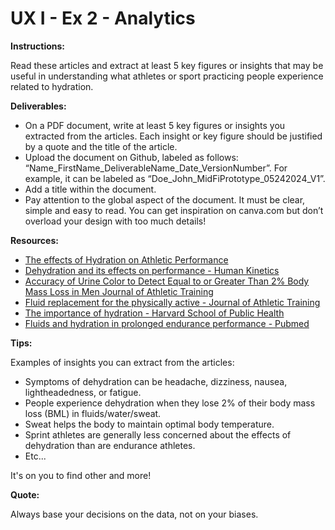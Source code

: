 # UX I - Ex 2 - Analytics

**Instructions:** 

Read these articles and extract at least 5 key figures or insights that may be useful in understanding what athletes or sport practicing people experience related to hydration. 

**Deliverables:** 

- On a PDF document, write at least 5 key figures or insights you extracted from the articles. 
Each insight or key figure should be justified by a quote and the title of the article.
- Upload the document on Github, labeled as follows: “Name_FirstName_DeliverableName_Date_VersionNumber”. For example, it can be labeled as “Doe_John_MidFiPrototype_05242024_V1”.
- Add a title within the document.
- Pay attention to the global aspect of the document. It must be clear, simple and easy to read. You can get inspiration on canva.com but don’t overload your design with too much details!



**Resources:** 

- [The effects of Hydration on Athletic Performance](https://sportscardiologybc.org/the-effects-of-hydration-on-athletic-performance/)
- [Dehydration and its effects on performance - Human Kinetics](https://us.humankinetics.com/blogs/excerpt/dehydration-and-its-effects-on-performance)
- [Accuracy of Urine Color to Detect Equal to or Greater Than 2% Body Mass Loss in Men Journal of Athletic Training](https://www.ncbi.nlm.nih.gov/pmc/articles/PMC4741257/)
- [Fluid replacement for the physically active - Journal of Athletic Training](https://www.ncbi.nlm.nih.gov/pmc/articles/PMC5634236/)
- [The importance of hydration - Harvard School of Public Health](https://www.hsph.harvard.edu/news/hsph-in-the-news/the-importance-of-hydration/)
- [Fluids and hydration in prolonged endurance performance - Pubmed](https://pubmed.ncbi.nlm.nih.gov/15212747/)


**Tips:**

Examples of insights you can extract from the articles: 

- Symptoms of dehydration can be headache, dizziness, nausea, lightheadedness, or fatigue.
- People experience dehydration when they lose 2% of their body mass loss (BML) in fluids/water/sweat.
- Sweat helps the body to maintain optimal body temperature.
- Sprint athletes are generally less concerned about the effects of dehydration than are endurance athletes.
- Etc...

It's on you to find other and more!

**Quote:** 

Always base your decisions on the data, not on your biases.



